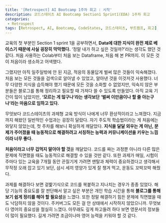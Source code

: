 ```yaml
---
title: '[Retrospect] AI Bootcamp 1주차 회고 : 시작'
description: 코드스테이츠 AI Bootcamp Section1 Sprint1(EDA) 1주차 회고
categories:
 - Retrospect
tags: [Retrospect, AI, Bootcamp, CodeStates, 코드스테이츠, 부트캠프, 회고]
---
```


교육의 첫 부분인 Section 1 sprint 1을 공부하면서, **Data에 대한 지식이 완전 제로 베이스기 때문에 사실 굉장히 막막했다.** ‘정말 내가 하고 싶은 것일까?’라는 생각도 했던 것 같다. 처음 사용하는 Colab부터 처음 보는 Dataframe, 처음 해 본 PR까지. 이 모든 것이 처음이라 생소하고 어색했다.

 그랬지만 아직 일주일밖에 안 된 지금, 적응의 동물답게 벌써 많은 것들이 익숙해졌다. 처음 보는 모든 것들을 검색으로 알아낼 수 있었고, 알아낸 것을 이것저것 사용했다. 너무 다양한 지식을 습득해야 했기 때문에 모든 것을 소화할 수 없었지만, 익숙지 않은 부분들은 블로그를 통해 정리하고 필요할 때 가져다 쓸 수 있도록 만들었다. 아직 교육 기간이 많이 남았지만, **‘모르는 게 많구나’라는 생각보단 ‘벌써 이만큼이나 할 줄 아는구나’라는 마음으로 임하고 있다.**

 무엇보다 코드스테이츠의 과제형 교육 방식이 나에게 너무 환상적이라고 느껴졌다. 지금까지 해왔던 일반적인 수업과는 굉장히 달랐다. 자기 주도적 학습법이라는 게 처음에는 와닿지 않았는데, 첫 주차를 해보니 확실하게 깨달았다. **지식을 달달 외우는 게 아닌, 문제가 주어졌을 때 능동적으로 해결하려고 서칭하는 능력과 커뮤니케이션을 키우는 느낌이라 너무 좋다.**

 **처음이라고 너무 겁먹지 말아야 할 것**을 깨달았다. 코드를 짜는 과정뿐 아니라 다른 많은 문제에 직면했을 때도 능동적으로 해결할 수 있을 것만 같다. 또한 과제가 매일, 시험이 주마다 있는 교육을 7개월 동안 끈질기게 가려면 맨탈과 체력이 중요하겠다고 생각해서 무작정 오래 잡고 있기 보단, 삼시 세끼 영양가 있게 잘 챙겨 먹고, 운동도 꼬박꼬박 해줬다.

 과제를 해결하다 보면 겉핥기식으로 코드를 복붙하고 지나치는 경우가 종종 있었다. 해당 기능의 중요도를 잘 판단해서 알고 싶은 부분은 개인 학습 시간을 통해 **블로그를 통해 보기 쉽게 정리를 해야 할 필요성**을 느꼈다. 또한 정말 해결하기 힘든 문제에 직면했을 때도 낙담하지 않을 것이다. 주커버그도 모든 걸 안 상태에서 시작하지 않았으니까.
무엇보다 영어의 중요성을 절실히 느꼈다. 아무래도 깊게 파고들려 하다 보면 영문서의 정보들이 많이 필요했다. 길게 가려면 조금이나마 영어 능력을 키워야 할 것 같다.